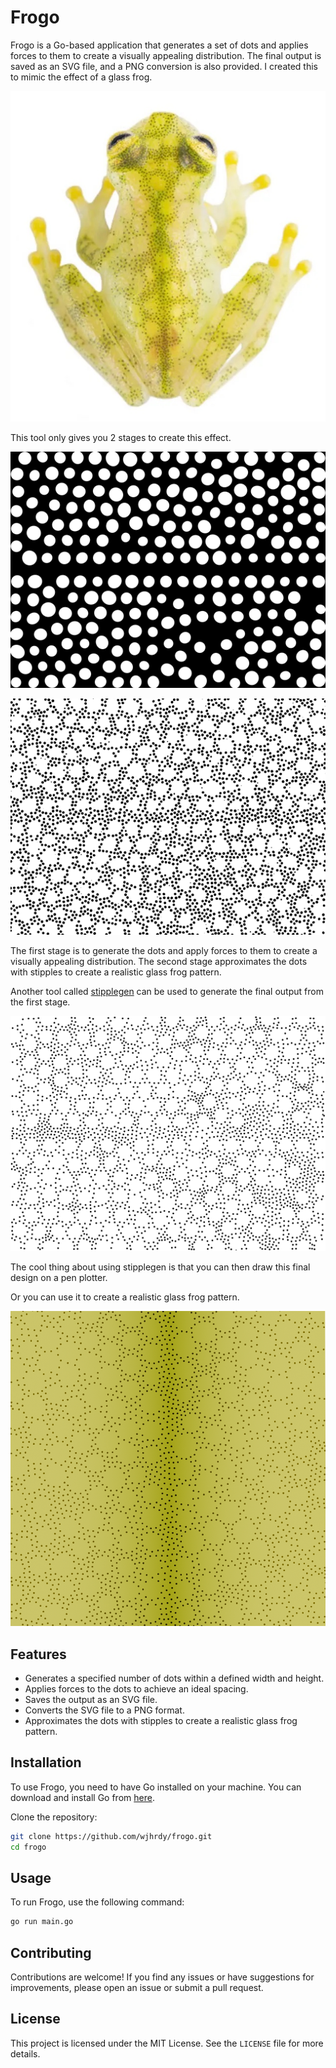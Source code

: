 # Frogo

Frogo is a Go-based application that generates a set of dots and applies forces to them to create a visually appealing distribution. The final output is saved as an SVG file, and a PNG conversion is also provided. I created this to mimic the effect of a glass frog.

![Frogo](./assets/glassfrog.jpg)

This tool only gives you 2 stages to create this effect.

![Frogo](./assets/output.svg)

![Frogo](./assets/stippled_output.svg)

The first stage is to generate the dots and apply forces to them to create a visually appealing distribution.
The second stage approximates the dots with stipples to create a realistic glass frog pattern.

Another tool called [stipplegen](https://github.com/evil-mad/stipplegen/) can be used to generate the final output from the first stage.

![Stipplegen output](./assets/frogo_filled.jpg)

The cool thing about using stipplegen is that you can then draw this final design on a pen plotter.

Or you can use it to create a realistic glass frog pattern.

![Frogo](./assets/frogo.png)

## Features

- Generates a specified number of dots within a defined width and height.
- Applies forces to the dots to achieve an ideal spacing.
- Saves the output as an SVG file.
- Converts the SVG file to a PNG format.
- Approximates the dots with stipples to create a realistic glass frog pattern.

## Installation

To use Frogo, you need to have Go installed on your machine. You can download and install Go from [here](https://golang.org/dl/).

Clone the repository:
```sh
git clone https://github.com/wjhrdy/frogo.git
cd frogo
```

## Usage

To run Frogo, use the following command:
```sh
go run main.go
```

## Contributing

Contributions are welcome! If you find any issues or have suggestions for improvements, please open an issue or submit a pull request.

## License

This project is licensed under the MIT License. See the `LICENSE` file for more details.
